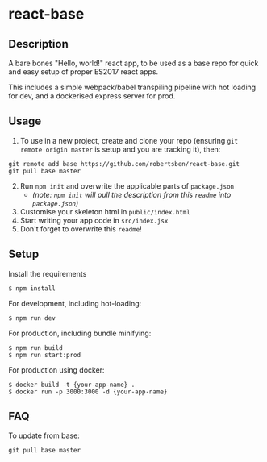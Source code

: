# react-base
## Description
A bare bones "Hello, world!" react app, to be used as a base repo for quick and easy setup of proper ES2017 react apps.

This includes a simple webpack/babel transpiling pipeline with hot loading for dev, and a dockerised express server for prod.


## Usage
1. To use in a new project, create and clone your repo (ensuring `git remote origin master` is setup and you are tracking it), then:
```
git remote add base https://github.com/robertsben/react-base.git
git pull base master
```
2. Run `npm init` and overwrite the applicable parts of `package.json` 
    * _(note: `npm init` will pull the description from this `readme` into `package.json`)_
3. Customise your skeleton html in `public/index.html`
4. Start writing your app code in `src/index.jsx`
5. Don't forget to overwrite this `readme`!


## Setup
Install the requirements
```
$ npm install
```

For development, including hot-loading:
```
$ npm run dev
```

For production, including bundle minifying:
```
$ npm run build
$ npm run start:prod
```

For production using docker:
```
$ docker build -t {your-app-name} .
$ docker run -p 3000:3000 -d {your-app-name}
```

## FAQ
To update from base:
```
git pull base master
```

